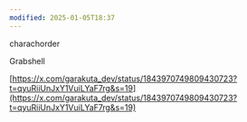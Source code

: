 ```yaml
---
modified: 2025-01-05T18:37
---
```

  

  

charachorder

  

Grabshell

  

[https://x.com/garakuta_dev/status/1843970749809430723?t=qyuRiiUnJxY1VuiLYaF7rg&s=19](https://x.com/garakuta_dev/status/1843970749809430723?t=qyuRiiUnJxY1VuiLYaF7rg&s=19)